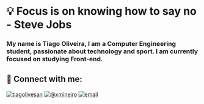 <h1> 💡 Focus is on knowing how to say no - Steve Jobs </h1>

<h3 align="left">My name is Tiago Oliveira, I am a Computer Engineering student, passionate about technology and sport. I am currently focused on studying Front-end.
</h3>

<h2 align="left">📱 Connect with me:</h2>

<p align="left">
<a href="https://linkedin.com/in/tiagolivesan" target="_blank"><img align="center" src="https://img.shields.io/badge/LinkedIn-342680?style=for-the-badge&logo=linkedin&logoColor=white" alt="tiagolivesan" /></a>
<a href="https://www.instagram.com/xmineiro/" target="_blank"><img align="center" src="https://img.shields.io/badge/xmineiro-342680?style=for-the-badge&logo=instagram&logoColor=white" alt="@xmineiro" /></a>
<a href="mailto:tiagosan.dev@gmail.com" target="_blank"><img align="center" src="https://img.shields.io/badge/tiagolivesan@outlook.com-342680?style=for-the-badge&logo=microsoft-outlook&logoColor=white" alt="email" />

</p>


    
